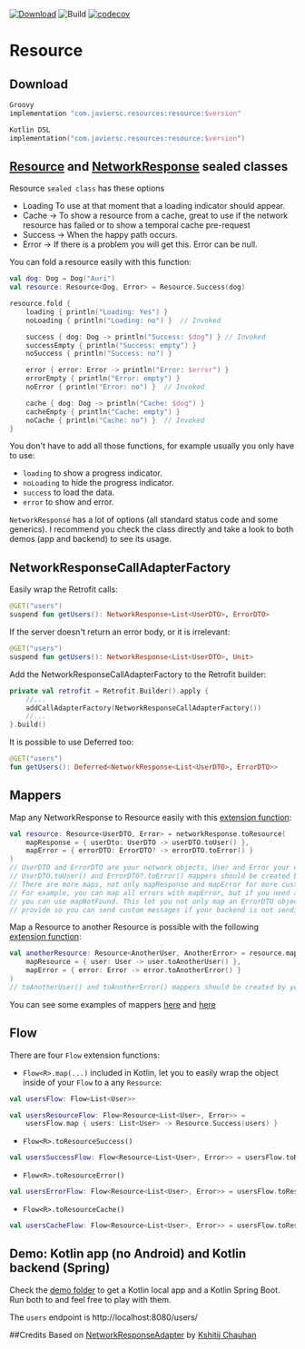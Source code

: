 [![Download](https://api.bintray.com/packages/javiersegoviacordoba/Resources/Resource/images/download.svg)](https://bintray.com/javiersegoviacordoba/Resources/Resource/_latestVersion)
![Build](https://github.com/JavierSegoviaCordoba/Resource/workflows/Build/badge.svg)
[![codecov](https://codecov.io/gh/JavierSegoviaCordoba/Resource/branch/master/graph/badge.svg)](https://codecov.io/gh/JavierSegoviaCordoba/Resource)
# Resource

## Download
```groovy
Groovy
implementation "com.javiersc.resources:resource:$version"
```

```kotlin
Kotlin DSL
implementation("com.javiersc.resources:resource:$version")
```

## [Resource](/resource/src/main/kotlin/com/javiersc/resource/Resource.kt) and [NetworkResponse](/resource/src/main/kotlin/com/javiersc/resource/network/NetworkResponse.kt) sealed classes

Resource `sealed class` has these options

- Loading To use at that moment that a loading indicator should appear.
- Cache -> To show a resource from a cache, great to use if the network resource has failed or to 
show a temporal cache pre-request
- Success -> When the happy path occurs.
- Error -> If there is a problem you will get this. Error can be null.

You can fold a resource easily with this function:

```kotlin
val dog: Dog = Dog("Auri")
val resource: Resource<Dog, Error> = Resource.Success(dog)

resource.fold {
    loading { println("Loading: Yes") }
    noLoading { println("Loading: no") }  // Invoked

    success { dog: Dog -> println("Success: $dog") } // Invoked
    successEmpty { println("Success: empty") }
    noSuccess { println("Success: no") }

    error { error: Error -> println("Error: $error") }
    errorEmpty { println("Error: empty") }
    noError { println("Error: no") }  // Invoked

    cache { dog: Dog -> println("Cache: $dog") }
    cacheEmpty { println("Cache: empty") }
    noCache { println("Cache: no") }  // Invoked
}
```

You don't have to add all those functions, for example usually you only have to use:
- `loading` to show a progress indicator.
- `noLoading` to hide the progress indicator.
- `success` to load the data.
- `error` to show and error.

`NetworkResponse` has a lot of options (all standard status code and some generics). I recommend
you check the class directly and take a look to both demos (app and backend) to see its usage.
     
## NetworkResponseCallAdapterFactory

Easily wrap the Retrofit calls: 
```kotlin
@GET("users")
suspend fun getUsers(): NetworkResponse<List<UserDTO>, ErrorDTO>
```
If the server doesn't return an error body, or it is irrelevant:
```kotlin
@GET("users")
suspend fun getUsers(): NetworkResponse<List<UserDTO>, Unit>
```
Add the NetworkResponseCallAdapterFactory to the Retrofit builder:
```kotlin
private val retrofit = Retrofit.Builder().apply {
    //...
    addCallAdapterFactory(NetworkResponseCallAdapterFactory())
    //...
}.build()
```
It is possible to use Deferred too:
```kotlin
@GET("users")
fun getUsers(): Deferred<NetworkResponse<List<UserDTO>, ErrorDTO>>
```

## Mappers

Map any NetworkResponse to Resource easily with this 
[extension function](/resource/src/main/kotlin/com/javiersc/resource/network/extensions/NetworkResponse.kt):
```kotlin
val resource: Resource<UserDTO, Error> = networkResponse.toResource(
    mapResponse = { userDto: UserDTO -> userDTO.toUser() },
    mapError = { errorDTO: ErrorDTO? -> errorDTO.toError() }
)
// UserDTO and ErrorDTO are your network objects, User and Error your domain objects
// UserDTO.toUser() and ErrorDTO?.toError() mappers should be created by youself
// There are more maps, not only mapResponse and mapError for more customization.
// For example, you can map all errors with mapError, but if you need a custom map for NotFound
// you can use mapNotFound. This let you not only map an ErrorDTO object, you can use a custom
// provide so you can send custom messages if your backend is not sending values which can be used
```

Map a Resource to another Resource is possible with the following 
[extension function](/resource/src/main/kotlin/com/javiersc/resource/extensions/Resource.kt):
```kotlin
val anotherResource: Resource<AnotherUser, AnotherError> = resource.map(
    mapResource = { user: User -> user.toAnotherUser() },
    mapError = { error: Error -> error.toAnotherError() }
)
// toAnotherUser() and toAnotherError() mappers should be created by youself
```

You can see some examples of mappers 
[here](/demo/app/src/main/kotlin/com/javiersc/app/data/datasource/network/mappers) 
and [here](/demo/app/src/main/kotlin/com/javiersc/app/data/datasource/local/mappers)

## Flow 

There are four `Flow` extension functions:
- `Flow<R>.map(...)` included in Kotlin, let you to easily wrap the object inside of your `Flow` to a 
any `Resource`:

```kotlin
val usersFlow: Flow<List<User>>

val usersResourceFlow: Flow<Resource<List<User>, Error>> =
    usersFlow.map { users: List<User> -> Resource.Success(users) }
```
- `Flow<R>.toResourceSuccess()`
```kotlin
val usersSuccessFlow: Flow<Resource<List<User>, Error>> = usersFlow.toResourceSuccess()
``` 

- `Flow<R>.toResourceError()`
```kotlin
val usersErrorFlow: Flow<Resource<List<User>, Error>> = usersFlow.toResourceError()
``` 

- `Flow<R>.toResourceCache()`
```kotlin
val usersCacheFlow: Flow<Resource<List<User>, Error>> = usersFlow.toResourceCache()
``` 

## Demo: Kotlin app (no Android) and Kotlin backend (Spring)

Check the [demo folder](/demo) to get a Kotlin local app and a Kotlin Spring Boot. Run both to and 
feel free to play with them.

The `users` endpoint is http://localhost:8080/users/

##Credits
Based on [NetworkResponseAdapter](https://github.com/haroldadmin/NetworkResponseAdapter)
by [Kshitij Chauhan](https://github.com/haroldadmin)